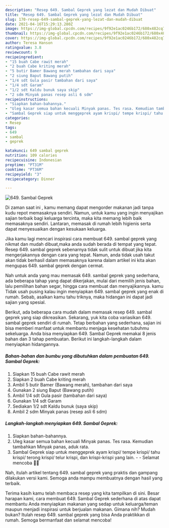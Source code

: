```yaml
---
description: "Resep 649. Sambal Geprek yang lezat dan Mudah Dibuat"
title: "Resep 649. Sambal Geprek yang lezat dan Mudah Dibuat"
slug: 170-resep-649-sambal-geprek-yang-lezat-dan-mudah-dibuat
date: 2021-04-16T15:29:13.280Z
image: https://img-global.cpcdn.com/recipes/9f92e1ac0246b172/680x482cq70/649-sambal-geprek-foto-resep-utama.jpg
thumbnail: https://img-global.cpcdn.com/recipes/9f92e1ac0246b172/680x482cq70/649-sambal-geprek-foto-resep-utama.jpg
cover: https://img-global.cpcdn.com/recipes/9f92e1ac0246b172/680x482cq70/649-sambal-geprek-foto-resep-utama.jpg
author: Teresa Hanson
ratingvalue: 3.8
reviewcount: 9
recipeingredient:
- "15 buah Cabe rawit merah"
- "2 buah Cabe kriting merah"
- "5 butir Bamer Bawang merah tambahan dari saya"
- "2 siung Baput Bawang putih"
- "1/4 sdt Gula pasir tambahan dari saya"
- "1/4 sdt Garam"
- "1/2 sdt Kaldu bunuk saya skip"
- "2 sdm Minyak panas resep asli 6 sdm"
recipeinstructions:
- "Siapkan bahan-bahannya."
- "Uleg kasar semua bahan kecuali Minyak panas. Tes rasa. Kemudian tambahkan Minyak panas, aduk rata."
- "Sambal Geprek siap untuk menggeprek ayam krispi/ tempe krispi/ tahu krispi/ terong krispi/ telur krispi, dan krispi-krispi yang lain.  Selamat mencoba 🙏😊"
categories:
- Resep
tags:
- 649
- sambal
- geprek

katakunci: 649 sambal geprek 
nutrition: 109 calories
recipecuisine: Indonesian
preptime: "PT31M"
cooktime: "PT36M"
recipeyield: "3"
recipecategory: Dinner

---
```



![649. Sambal Geprek](https://img-global.cpcdn.com/recipes/9f92e1ac0246b172/680x482cq70/649-sambal-geprek-foto-resep-utama.jpg)

Di zaman  saat ini , kamu memang dapat mengorder makanan jadi tanpa kudu repot memasaknya sendiri. Namun, untuk kamu yang ingin menyajikan sajian terbaik bagi keluarga tercinta, maka kita memang lebih baik memasaknya sendiri. Lantaran, memasak di rumah lebih higienis serta dapat menyesuaikan dengan kesukaan keluarga.

Jika kamu lagi mencari inspirasi cara membuat 649. sambal geprek yang nikmat dan mudah dibuat,maka anda sudah berada di tempat yang tepat. Resep 649. sambal geprek  sebenarnya tidak sulit untuk dibuat jika kita mengerjakannya dengan cara yang tepat. Namun, anda tidak usah takut akan tidak berhasil dalam memasaknya 
karena dalam artikel ini kita akan mengupas 649. sambal geprek dengan cermat.  



Nah untuk anda yang mau memasak 649. sambal geprek yang sederhana, ada beberapa tahap yang dapat dikerjakan, mulai dari memilih jenis bahan, lalu pemilihan bahan segar, hingga cara membuat dan menyajikannya. kamu Tidak usah pusing kalau ingin menyiapkan 649. sambal geprek yang enak di rumah. Sebab, asalkan kamu  tahu triknya, maka hidangan ini dapat jadi sajian yang spesial.

Berikut, ada beberapa cara mudah dalam memasak resep 649. sambal geprek yang siap dikreasikan. Sekarang, yuk kita coba variasikan 649. sambal geprek sendiri di rumah. Tetap berbahan yang sederhana, sajian ini bisa memberi manfaat untuk membantu menjaga kesehatan tubuhmu sekeluarga. Anda bisa menyiapkan 649. Sambal Geprek memakai 8 jenis bahan dan 3 tahap pembuatan. Berikut ini langkah-langkah dalam menyiapkan hidangannya.

<!--inarticleads1-->

##### Bahan-bahan dan bumbu yang dibutuhkan dalam pembuatan 649. Sambal Geprek:

1. Siapkan 15 buah Cabe rawit merah
1. Siapkan 2 buah Cabe kriting merah
1. Ambil 5 butir Bamer (Bawang merah), tambahan dari saya
1. Gunakan 2 siung Baput (Bawang putih)
1. Ambil 1/4 sdt Gula pasir (tambahan dari saya)
1. Gunakan 1/4 sdt Garam
1. Sediakan 1/2 sdt Kaldu bunuk (saya skip)
1. Ambil 2 sdm Minyak panas (resep asli 6 sdm)




<!--inarticleads2-->

##### Langkah-langkah menyiapkan 649. Sambal Geprek:

1. Siapkan bahan-bahannya.
1. Uleg kasar semua bahan kecuali Minyak panas. Tes rasa. Kemudian tambahkan Minyak panas, aduk rata.
1. Sambal Geprek siap untuk menggeprek ayam krispi/ tempe krispi/ tahu krispi/ terong krispi/ telur krispi, dan krispi-krispi yang lain. -  - Selamat mencoba 🙏😊




Nah, itulah artikel tentang  649. sambal geprek  yang praktis dan gampang dilakukan versi kami. Semoga anda mampu membuatnya dengan hasil yang terbaik. 

Terima kasih kamu telah membaca resep yang kita tampilkan di sini. Besar harapan kami, cara membuat  649. Sambal Geprek sederhana di atas dapat membantu Anda menyiapkan makanan yang sedap untuk keluarga/teman maupun menjadi inspirasi untuk berjualan makanan. Gimana nih? Mudah bukan? Itulah resep 649. sambal geprek yang bisa Anda praktikkan di rumah. Semoga bermanfaat dan selamat mencoba!

